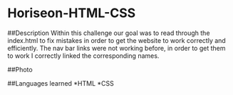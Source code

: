 # Horiseon-HTML-CSS

##Description
Within this challenge our goal was to read through the index.html to fix mistakes in order to get the website to work correctly and efficiently. The nav bar links were not working before, in order to get them to work I correctly linked the corresponding names.

##Photo


##Languages learned
 *HTML
 *CSS
 
 
